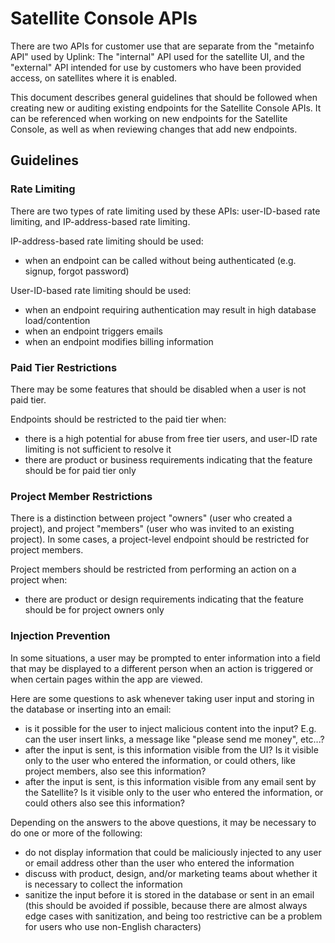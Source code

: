 # Satellite Console APIs

There are two APIs for customer use that are separate from the "metainfo API" used by Uplink: The "internal" API used for the satellite UI, and the "external" API intended for use by customers who have been provided access, on satellites where it is enabled.

This document describes general guidelines that should be followed when creating new or auditing existing endpoints for the Satellite Console APIs. It can be referenced when working on new endpoints for the Satellite Console, as well as when reviewing changes that add new endpoints.

## Guidelines

### Rate Limiting

There are two types of rate limiting used by these APIs: user-ID-based rate limiting, and IP-address-based rate limiting.

IP-address-based rate limiting should be used:
* when an endpoint can be called without being authenticated (e.g. signup, forgot password)

User-ID-based rate limiting should be used:
* when an endpoint requiring authentication may result in high database load/contention
* when an endpoint triggers emails
* when an endpoint modifies billing information

### Paid Tier Restrictions

There may be some features that should be disabled when a user is not paid tier.

Endpoints should be restricted to the paid tier when:
* there is a high potential for abuse from free tier users, and user-ID rate limiting is not sufficient to resolve it
* there are product or business requirements indicating that the feature should be for paid tier only

### Project Member Restrictions

There is a distinction between project "owners" (user who created a project), and project "members" (user who was invited to an existing project). In some cases, a project-level endpoint should be restricted for project members.

Project members should be restricted from performing an action on a project when:
* there are product or design requirements indicating that the feature should be for project owners only

### Injection Prevention

In some situations, a user may be prompted to enter information into a field that may be displayed to a different person when an action is triggered or when certain pages within the app are viewed.

Here are some questions to ask whenever taking user input and storing in the database or inserting into an email:
* is it possible for the user to inject malicious content into the input? E.g. can the user insert links, a message like "please send me money", etc...?
* after the input is sent, is this information visible from the UI? Is it visible only to the user who entered the information, or could others, like project members, also see this information?
* after the input is sent, is this information visible from any email sent by the Satellite? Is it visible only to the user who entered the information, or could others also see this information?

Depending on the answers to the above questions, it may be necessary to do one or more of the following:
* do not display information that could be maliciously injected to any user or email address other than the user who entered the information
* discuss with product, design, and/or marketing teams about whether it is necessary to collect the information
* sanitize the input before it is stored in the database or sent in an email (this should be avoided if possible, because there are almost always edge cases with sanitization, and being too restrictive can be a problem for users who use non-English characters)

